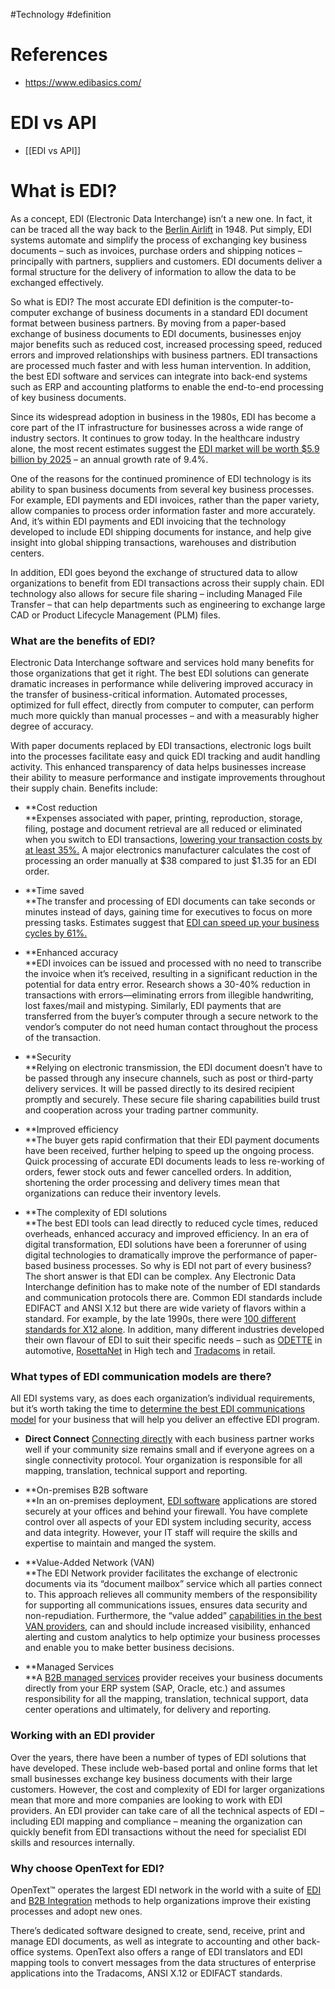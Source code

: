 #Technology #definition 

# References
- https://www.edibasics.com/
# EDI vs API
- [[EDI vs API]]
# What is EDI?
As a concept, EDI (Electronic Data Interchange) isn’t a new one. In fact, it can be traced all the way back to the [Berlin Airlift](https://en.wikipedia.org/wiki/Electronic_data_interchange) in 1948. Put simply, EDI systems automate and simplify the process of exchanging key business documents – such as invoices, purchase orders and shipping notices – principally with partners, suppliers and customers. EDI documents deliver a formal structure for the delivery of information to allow the data to be exchanged effectively.

So what is EDI? The most accurate EDI definition is the computer-to-computer exchange of business documents in a standard EDI document format between business partners. By moving from a paper-based exchange of business documents to EDI documents, businesses enjoy major benefits such as reduced cost, increased processing speed, reduced errors and improved relationships with business partners. EDI transactions are processed much faster and with less human intervention. In addition, the best EDI software and services can integrate into back-end systems such as ERP and accounting platforms to enable the end-to-end processing of key business documents.

Since its widespread adoption in business in the 1980s, EDI has become a core part of the IT infrastructure for businesses across a wide range of industry sectors. It continues to grow today. In the healthcare industry alone, the most recent estimates suggest the [EDI market will be worth $5.9 billion by 2025](https://www.grandviewresearch.com/press-release/global-healthcare-electronic-data-interchange-edi-market) – an annual growth rate of 9.4%.

One of the reasons for the continued prominence of EDI technology is its ability to span business documents from several key business processes. For example, EDI payments and EDI invoices, rather than the paper variety, allow companies to process order information faster and more accurately. And, it’s within EDI payments and EDI invoicing that the technology developed to include EDI shipping documents for instance, and help give insight into global shipping transactions, warehouses and distribution centers.

In addition, EDI goes beyond the exchange of structured data to allow organizations to benefit from EDI transactions across their supply chain. EDI technology also allows for secure file sharing – including Managed File Transfer – that can help departments such as engineering to exchange large CAD or Product Lifecycle Management (PLM) files.

### What are the benefits of EDI?

Electronic Data Interchange software and services hold many benefits for those organizations that get it right. The best EDI solutions can generate dramatic increases in performance while delivering improved accuracy in the transfer of business-critical information. Automated processes, optimized for full effect, directly from computer to computer, can perform much more quickly than manual processes – and with a measurably higher degree of accuracy.

With paper documents replaced by EDI transactions, electronic logs built into the processes facilitate easy and quick EDI tracking and audit handling activity. This enhanced transparency of data helps businesses increase their ability to measure performance and instigate improvements throughout their supply chain. Benefits include:

-   **Cost reduction  
    **Expenses associated with paper, printing, reproduction, storage, filing, postage and document retrieval are all reduced or eliminated when you switch to EDI transactions, [lowering your transaction costs by at least 35%.](https://www.edibasics.com/benefits-of-edi/) A major electronics manufacturer calculates the cost of processing an order manually at $38 compared to just $1.35 for an EDI order.
    
-   **Time saved  
    **The transfer and processing of EDI documents can take seconds or minutes instead of days, gaining time for executives to focus on more pressing tasks. Estimates suggest that [EDI can speed up your business cycles by 61%.](https://www.edibasics.com/benefits-of-edi/)
    
-   **Enhanced accuracy  
    **EDI invoices can be issued and processed with no need to transcribe the invoice when it’s received, resulting in a significant reduction in the potential for data entry error. Research shows a 30-40% reduction in transactions with errors—eliminating errors from illegible handwriting, lost faxes/mail and mistyping. Similarly, EDI payments that are transferred from the buyer’s computer through a secure network to the vendor’s computer do not need human contact throughout the process of the transaction.
    
-   **Security  
    **Relying on electronic transmission, the EDI document doesn’t have to be passed through any insecure channels, such as post or third-party delivery services. It will be passed directly to its desired recipient promptly and securely. These secure file sharing capabilities build trust and cooperation across your trading partner community.
    
-   **Improved efficiency  
    **The buyer gets rapid confirmation that their EDI payment documents have been received, further helping to speed up the ongoing process. Quick processing of accurate EDI documents leads to less re-working of orders, fewer stock outs and fewer cancelled orders. In addition, shortening the order processing and delivery times mean that organizations can reduce their inventory levels.
    
-   **The complexity of EDI solutions  
    **The best EDI tools can lead directly to reduced cycle times, reduced overheads, enhanced accuracy and improved efficiency. In an era of digital transformation, EDI solutions have been a forerunner of using digital technologies to dramatically improve the performance of paper-based business processes. So why is EDI not part of every business? The short answer is that EDI can be complex. Any Electronic Data Interchange definition has to make note of the number of EDI standards and communication protocols there are. Common EDI standards include EDIFACT and ANSI X.12 but there are wide variety of flavors within a standard. For example, by the late 1990s, there were [100 different standards for X12 alone](http://www.sis.pitt.edu/mbsclass/standards/pupik/edidef.html). In addition, many different industries developed their own flavour of EDI to suit their specific needs – such as [ODETTE](https://www.edibasics.co.uk/edi-resources/document-standards/odette/) in automotive, [RosettaNet](https://www.edibasics.com/edi-resources/document-standards/rosettanet/) in High tech and [Tradacoms](https://www.edibasics.com/edi-resources/document-standards/tradacoms/) in retail.
    

### What types of EDI communication models are there?

All EDI systems vary, as does each organization’s individual requirements, but it’s worth taking the time to [determine the best EDI communications model](https://www.edibasics.com/edi-resources/edi-basics/) for your business that will help you deliver an effective EDI program.

-   **Direct Connect** [Connecting directly](https://www.gxs.com/products/edi/as2-internet-edi) with each business partner works well if your community size remains small and if everyone agrees on a single connectivity protocol. Your organization is responsible for all mapping, translation, technical support and reporting.
    
-   **On-premises B2B software  
    **In an on-premises deployment, [EDI software](https://www.gxs.com/products/b2b-integration-software/b2b-gateway) applications are stored securely at your offices and behind your firewall. You have complete control over all aspects of your EDI system including security, access and data integrity. However, your IT staff will require the skills and expertise to maintain and manged the system.
    
-   **Value-Added Network (VAN)  
    **The EDI Network provider facilitates the exchange of electronic documents via its “document mailbox” service which all parties connect to. This approach relieves all community members of the responsibility for supporting all communications issues, ensures data security and non-repudiation. Furthermore, the “value added” [capabilities in the best VAN providers](http://www.gxs.com/products/edi/van), can and should include increased visibility, enhanced alerting and custom analytics to help optimize your business processes and enable you to make better business decisions.
    
-   **Managed Services  
    **A [B2B managed services](https://www.opentext.com/what-we-do/products/business-network/b2b-managed-services) provider receives your business documents directly from your ERP system (SAP, Oracle, etc.) and assumes responsibility for all the mapping, translation, technical support, data center operations and ultimately, for delivery and reporting.
    

### Working with an EDI provider

Over the years, there have been a number of types of EDI solutions that have developed. These include web-based portal and online forms that let small businesses exchange key business documents with their large customers. However, the cost and complexity of EDI for larger organizations mean that more and more companies are looking to work with EDI providers. An EDI provider can take care of all the technical aspects of EDI – including EDI mapping and compliance – meaning the organization can quickly benefit from EDI transactions without the need for specialist EDI skills and resources internally.

### Why choose OpenText for EDI?

OpenText™ operates the largest EDI network in the world with a suite of [EDI](http://www.gxs.com/products/edi) and [B2B Integration](https://businessnetwork.opentext.com/b2b-managed-services/) methods to help organizations improve their existing processes and adopt new ones.

There’s dedicated software designed to create, send, receive, print and manage EDI documents, as well as integrate to accounting and other back-office systems. OpenText also offers a range of EDI translators and EDI mapping tools to convert messages from the data structures of enterprise applications into the Tradacoms, ANSI X.12 or EDIFACT standards.